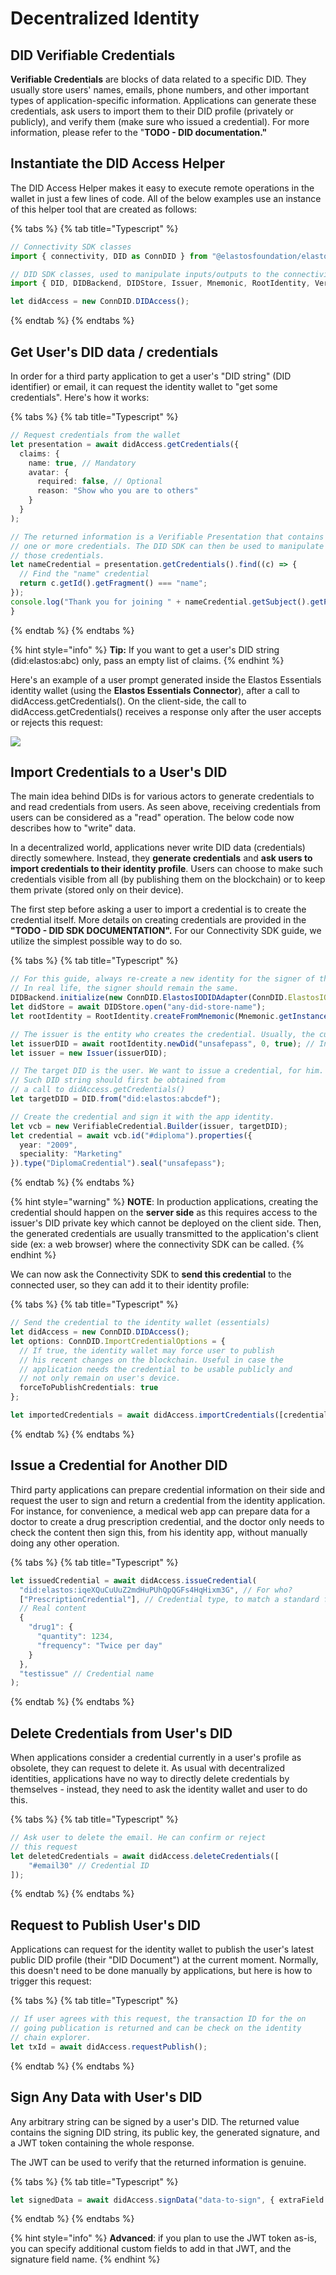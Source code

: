 # Decentralized Identity

## DID Verifiable Credentials

**Verifiable Credentials** are blocks of data related to a specific DID. They usually store users' names, emails, phone numbers, and other important types of application-specific information. Applications can generate these credentials, ask users to import them to their DID profile (privately or publicly), and verify them (make sure who issued a credential). For more information, please refer to the "**TODO - DID documentation."**

## Instantiate the DID Access Helper

The DID Access Helper makes it easy to execute remote operations in the wallet in just a few lines of code. All of the below examples use an instance of this helper tool that are created as follows:

{% tabs %}
{% tab title="Typescript" %}
```typescript
// Connectivity SDK classes
import { connectivity, DID as ConnDID } from "@elastosfoundation/elastos-connectivity-sdk-js";

// DID SDK classes, used to manipulate inputs/outputs to the connectivity SDK
import { DID, DIDBackend, DIDStore, Issuer, Mnemonic, RootIdentity, VerifiableCredential } from "@elastosfoundation/did-js-sdk";

let didAccess = new ConnDID.DIDAccess();
```
{% endtab %}
{% endtabs %}

## Get User's DID data / credentials

In order for a third party application to get a user's "DID string" (DID identifier) or email, it can request the identity wallet to "get some credentials". Here's how it works:

{% tabs %}
{% tab title="Typescript" %}
```typescript
// Request credentials from the wallet
let presentation = await didAccess.getCredentials({
  claims: {
    name: true, // Mandatory
    avatar: {
      required: false, // Optional
      reason: "Show who you are to others"
    }
  }
);

// The returned information is a Verifiable Presentation that contains
// one or more credentials. The DID SDK can then be used to manipulate 
// those credentials.
let nameCredential = presentation.getCredentials().find((c) => {
  // Find the "name" credential
  return c.getId().getFragment() === "name";
});
console.log("Thank you for joining " + nameCredential.getSubject().getProperty("name"));
}
```
{% endtab %}
{% endtabs %}

{% hint style="info" %}
**Tip:** If you want to get a user's DID string (did:elastos:abc) only, pass an empty list of claims.
{% endhint %}

Here's an example of a user prompt generated inside the Elastos Essentials identity wallet (using the **Elastos Essentials Connector**), after a call to didAccess.getCredentials(). On the client-side, the call to didAccess.getCredentials() receives a response only after the user accepts or rejects this request:

![](../../.gitbook/assets/pasted-image.png)

## Import Credentials to a User's DID

The main idea behind DIDs is for various actors to generate credentials to and read credentials from users. As seen above, receiving credentials from users can be considered as a "read" operation. The below code now describes how to "write" data.&#x20;

In a decentralized world, applications never write DID data (credentials) directly somewhere. Instead, they **generate credentials** and **ask users to import credentials to their identity profile**. Users can choose to make such credentials visible from all (by publishing them on the blockchain) or to keep them private (stored only on their device).&#x20;

The first step before asking a user to import a credential is to create the credential itself. More details on creating credentials are provided in the **"TODO - DID SDK DOCUMENTATION".** For our Connectivity SDK guide, we utilize the simplest possible way to do so.

{% tabs %}
{% tab title="Typescript" %}
```typescript
// For this guide, always re-create a new identity for the signer of the created credential.
// In real life, the signer should remain the same.
DIDBackend.initialize(new ConnDID.ElastosIODIDAdapter(ConnDID.ElastosIODIDAdapterMode.MAINNET));
let didStore = await DIDStore.open("any-did-store-name");
let rootIdentity = RootIdentity.createFromMnemonic(Mnemonic.getInstance().generate(), "", didStore, "unsafepass", true);

// The issuer is the entity who creates the credential. Usually, the current application.
let issuerDID = await rootIdentity.newDid("unsafepass", 0, true); // Index 0, overwrite
let issuer = new Issuer(issuerDID);

// The target DID is the user. We want to issue a credential, for him. 
// Such DID string should first be obtained from 
// a call to didAccess.getCredentials()
let targetDID = DID.from("did:elastos:abcdef");

// Create the credential and sign it with the app identity.
let vcb = new VerifiableCredential.Builder(issuer, targetDID);
let credential = await vcb.id("#diploma").properties({
  year: "2009",
  speciality: "Marketing"
}).type("DiplomaCredential").seal("unsafepass");
```
{% endtab %}
{% endtabs %}

{% hint style="warning" %}
**NOTE**: In production applications, creating the credential should happen on the **server side** as this requires access to the issuer's DID private key which cannot be deployed on the client side. Then, the generated credentials are usually transmitted to the application's client side (ex: a web browser) where the connectivity SDK can be called.
{% endhint %}

We can now ask the Connectivity SDK to **send this credential** to the connected user, so they can add it to their identity profile:

{% tabs %}
{% tab title="Typescript" %}
```typescript
// Send the credential to the identity wallet (essentials)
let didAccess = new ConnDID.DIDAccess();
let options: ConnDID.ImportCredentialOptions = {
  // If true, the identity wallet may force user to publish 
  // his recent changes on the blockchain. Useful in case the
  // application needs the credential to be usable publicly and
  // not only remain on user's device.
  forceToPublishCredentials: true
};

let importedCredentials = await didAccess.importCredentials([credential], options);
```
{% endtab %}
{% endtabs %}

## Issue a Credential for Another DID

Third party applications can prepare credential information on their side and request the user to sign and return a credential from the identity application. For instance, for convenience, a medical web app can prepare data for a doctor to create a drug prescription credential, and the doctor only needs to check the content then sign this, from his identity app, without manually doing any other operation.

{% tabs %}
{% tab title="Typescript" %}
```typescript
let issuedCredential = await didAccess.issueCredential(
  "did:elastos:iqeXQuCuUuZ2mdHuPUhQpQGFs4HqHixm3G", // For who?
  ["PrescriptionCredential"], // Credential type, to match a standard format
  // Real content
  {
    "drug1": {
      "quantity": 1234,
      "frequency": "Twice per day"
    }
  },
  "testissue" // Credential name
);
```
{% endtab %}
{% endtabs %}

## Delete Credentials from User's DID

When applications consider a credential currently in a user's profile as obsolete, they can request to delete it. As usual with decentralized identities, applications have no way to directly delete credentials by themselves - instead, they need to ask the identity wallet and user to do this.

{% tabs %}
{% tab title="Typescript" %}
```typescript
// Ask user to delete the email. He can confirm or reject 
// this request
let deletedCredentials = await didAccess.deleteCredentials([
    "#email30" // Credential ID
]);
```
{% endtab %}
{% endtabs %}

## Request to Publish User's DID

Applications can request for the identity wallet to publish the user's latest public DID profile (their "DID Document") at the current moment. Normally, this doesn't need to be done manually by applications, but here is how to trigger this request:

{% tabs %}
{% tab title="Typescript" %}
```typescript
// If user agrees with this request, the transaction ID for the on
// going publication is returned and can be check on the identity
// chain explorer.
let txId = await didAccess.requestPublish();
```
{% endtab %}
{% endtabs %}

## Sign Any Data with User's DID

Any arbitrary string can be signed by a user's DID. The returned value contains the signing DID string, its public key, the generated signature, and a JWT token containing the whole response.&#x20;

The JWT can be used to verify that the returned information is genuine.

{% tabs %}
{% tab title="Typescript" %}
```typescript
let signedData = await didAccess.signData("data-to-sign", { extraField: 123 }, "customSignatureField");
```
{% endtab %}
{% endtabs %}

{% hint style="info" %}
**Advanced**: if you plan to use the JWT token as-is, you can specify additional custom fields to add in that JWT, and the signature field name.
{% endhint %}
